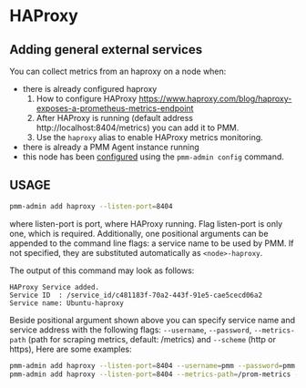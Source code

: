 # HAProxy

## Adding general external services

You can collect metrics from an haproxy on a node when:

* there is already configured haproxy
  1. How to configure HAProxy https://www.haproxy.com/blog/haproxy-exposes-a-prometheus-metrics-endpoint
  2. After HAProxy is running (default address http://localhost:8404/metrics) you can add it to PMM.
  3. Use the `haproxy` alias to enable HAProxy metrics monitoring.
* there is already a PMM Agent instance running
* this node has been [configured](/setting-up/client/index.md) using the `pmm-admin config` command.

## USAGE

```sh
pmm-admin add haproxy --listen-port=8404
```

where listen-port is port, where HAProxy running. Flag listen-port is only one, which is required.
Additionally, one positional arguments can be appended to the command line flags: a service name to be used
by PMM. If not specified, they are substituted
automatically as `<node>-haproxy`.

The output of this command may look as follows:

```
HAProxy Service added.
Service ID  : /service_id/c481183f-70a2-443f-91e5-cae5cecd06a2
Service name: Ubuntu-haproxy
```

Beside positional argument shown above you can specify service name and
service address with the following flags: `--username`, `--password`, `--metrics-path` (path for scraping metrics, default: /metrics) and `--scheme` (http or https), Here are some examples:

```sh
pmm-admin add haproxy --listen-port=8404 --username=pmm --password=pmm new-haproxy
pmm-admin add haproxy --listen-port=8404 --metrics-path=/prom-metrics --scheme=https
```
